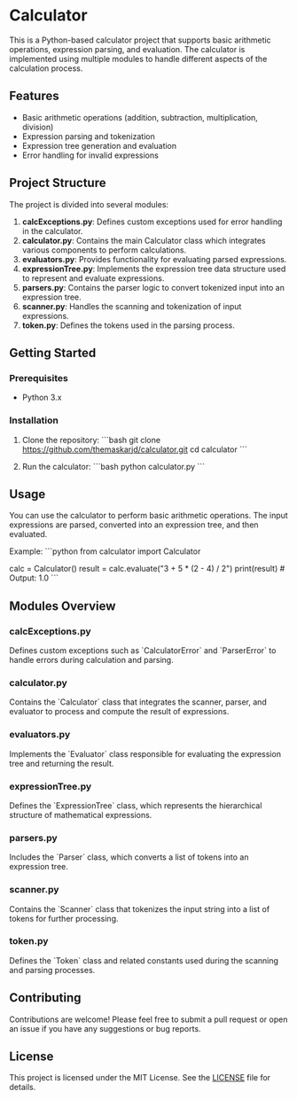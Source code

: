 # Calculator

This is a Python-based calculator project that supports basic arithmetic operations, expression parsing, and evaluation. The calculator is implemented using multiple modules to handle different aspects of the calculation process.

## Features

- Basic arithmetic operations (addition, subtraction, multiplication, division)
- Expression parsing and tokenization
- Expression tree generation and evaluation
- Error handling for invalid expressions

## Project Structure

The project is divided into several modules:

1. **calcExceptions.py**: Defines custom exceptions used for error handling in the calculator.
2. **calculator.py**: Contains the main Calculator class which integrates various components to perform calculations.
3. **evaluators.py**: Provides functionality for evaluating parsed expressions.
4. **expressionTree.py**: Implements the expression tree data structure used to represent and evaluate expressions.
5. **parsers.py**: Contains the parser logic to convert tokenized input into an expression tree.
6. **scanner.py**: Handles the scanning and tokenization of input expressions.
7. **token.py**: Defines the tokens used in the parsing process.

## Getting Started

### Prerequisites

- Python 3.x

### Installation

1. Clone the repository:
   \`\`\`bash
   git clone https://github.com/themaskarjd/calculator.git
   cd calculator
   \`\`\`

2. Run the calculator:
   \`\`\`bash
   python calculator.py
   \`\`\`

## Usage

You can use the calculator to perform basic arithmetic operations. The input expressions are parsed, converted into an expression tree, and then evaluated.

Example:
\`\`\`python
from calculator import Calculator

calc = Calculator()
result = calc.evaluate("3 + 5 * (2 - 4) / 2")
print(result)  # Output: 1.0
\`\`\`

## Modules Overview

### calcExceptions.py

Defines custom exceptions such as \`CalculatorError\` and \`ParserError\` to handle errors during calculation and parsing.

### calculator.py

Contains the \`Calculator\` class that integrates the scanner, parser, and evaluator to process and compute the result of expressions.

### evaluators.py

Implements the \`Evaluator\` class responsible for evaluating the expression tree and returning the result.

### expressionTree.py

Defines the \`ExpressionTree\` class, which represents the hierarchical structure of mathematical expressions.

### parsers.py

Includes the \`Parser\` class, which converts a list of tokens into an expression tree.

### scanner.py

Contains the \`Scanner\` class that tokenizes the input string into a list of tokens for further processing.

### token.py

Defines the \`Token\` class and related constants used during the scanning and parsing processes.

## Contributing

Contributions are welcome! Please feel free to submit a pull request or open an issue if you have any suggestions or bug reports.

## License

This project is licensed under the MIT License. See the [LICENSE](LICENSE) file for details.
